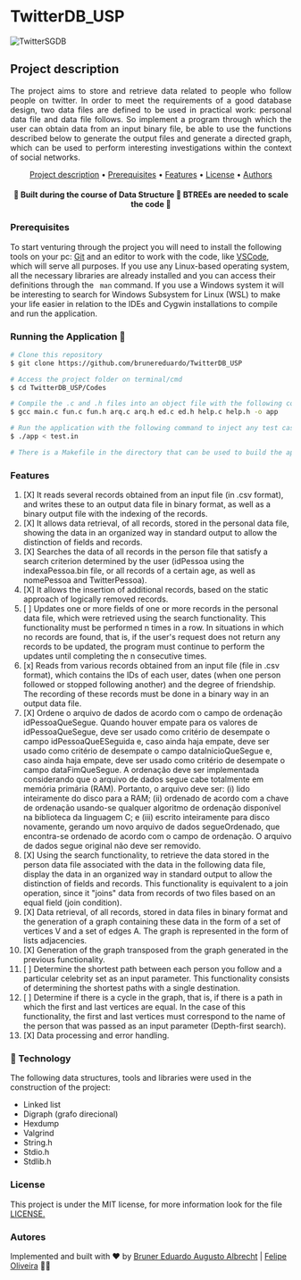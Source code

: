 # TwitterDB_USP

![TwitterSGDB](https://jornalggn.com.br/sites/default/files/2020/11/pesquisa-mostra-que-75-das-pessoas-acompanham-politica-pelo-twitter-twitterr.jpeg)

## Project description
<p align="justify">The project aims to store and retrieve data related to people who follow people on twitter. In order to meet the requirements of a good database design, two data files are defined to be used in practical work: personal data file and data file follows. So implement a program through which the user can obtain data from an input binary file, be able to use the functions described below to generate the output files and generate a directed graph, which can be used to perform interesting investigations within the context of social networks.</p>


<p align="center">
<a href="#Project-description">Project description</a> •  
<a href="#Prerequisites">Prerequisites</a> •	
<a href="#Features">Features</a> •
<a href="#License">License</a> • 
<a href="#Authors">Authors</a>
</p>

<h4 align="center"> 
	🚧  Built during the course of Data Structure 🚧 BTREEs are needed to scale the code 🚧
</h4>

### Prerequisites

To start venturing through the project you will need to install the following tools on your pc:
[Git](https://git-scm.com) and an editor to work with the code, like [VSCode](https://code.visualstudio.com/), which will serve all purposes. If you use any Linux-based operating system, all the necessary libraries are already installed and you can access their definitions through the `` man`` command. If you use a Windows system it will be interesting to search for Windows Subsystem for Linux (WSL) to make your life easier in relation to the IDEs and Cygwin installations to compile and run the application.

### Running the Application  🎲

```bash
# Clone this repository
$ git clone https://github.com/brunereduardo/TwitterDB_USP

# Access the project folder on terminal/cmd
$ cd TwitterDB_USP/Codes

# Compile the .c and .h files into an object file with the following command
$ gcc main.c fun.c fun.h arq.c arq.h ed.c ed.h help.c help.h -o app

# Run the application with the following command to inject any test case and compare the output with the .out files
$ ./app < test.in

# There is a Makefile in the directory that can be used to build the application via terminal with the make command
```

### Features

1. [X]  It reads several records obtained from an input file (in .csv format), and writes these to an output data file in binary format, as well as a binary output file with the indexing of the records.
2. [X] It allows data retrieval, of all records, stored in the personal data file, showing the data in an organized way in standard output to allow the distinction of fields and records.
3. [X]  Searches the data of all records in the person file that satisfy a search criterion determined by the user (idPessoa using the indexaPessoa.bin file, or all records of a certain age, as well as nomePessoa and TwitterPessoa).
4. [X] It allows the insertion of additional records, based on the static approach of logically removed records.
5. [ ] Updates one or more fields of one or more records in the personal data file, which were retrieved using the search functionality. This functionality must be performed n times in a row. In situations in which no records are found, that is, if the user's request does not return any records to be updated, the program must continue to perform the updates until completing the n consecutive times.
6. [x] Reads from various records obtained from an input file (file in .csv format), which contains the IDs of each user, dates (when one person followed or stopped following another) and the degree of friendship. The recording of these records must be done in a binary way in an output data file.
7. [X] Ordene o arquivo de dados de acordo com o campo de ordenação idPessoaQueSegue. Quando houver empate para os valores de idPessoaQueSegue, deve ser usado como critério de desempate o campo idPessoaQueESeguida e, caso ainda haja empate, deve ser usado como critério de desempate o campo dataInicioQueSegue e, caso ainda haja empate, deve ser usado como critério de desempate o campo dataFimQueSegue. A ordenação deve ser implementada considerando que o arquivo de dados segue cabe totalmente em memória primária (RAM). Portanto, o arquivo deve ser: (i) lido inteiramente do disco para a RAM; (ii) ordenado de acordo com a chave de ordenação usando-se qualquer algoritmo de ordenação disponível na biblioteca da linguagem C; e (iii) escrito inteiramente para disco novamente, gerando um novo arquivo de dados segueOrdenado, que encontra-se ordenado de acordo com o campo de ordenação. O arquivo de dados segue original não deve ser removido.
8. [X] Using the search functionality, to retrieve the data stored in the person data file associated with the data in the following data file, display the data in an organized way in standard output to allow the distinction of fields and records. This functionality is equivalent to a join operation, since it "joins" data from records of two files based on an equal field (join condition).
9. [X] Data retrieval, of all records, stored in data files in binary format and the generation of a graph containing these data in the form of a set of vertices V and a set of edges A. The graph is represented in the form of lists adjacencies.
10. [X] Generation of the graph transposed from the graph generated in the previous functionality. 
11. [ ] Determine the shortest path between each person you follow and a particular celebrity set as an input parameter. This functionality consists of determining the shortest paths with a single destination.
12. [ ] Determine if there is a cycle in the graph, that is, if there is a path in which the first and last vertices are equal. In the case of this functionality, the first and last vertices must correspond to the name of the person that was passed as an input parameter (Depth-first search).
13. [X] Data processing and error handling.

### 🚀 Technology

The following data structures, tools and libraries were used in the construction of the project:

- Linked list
- Digraph (grafo direcional)
- Hexdump
- Valgrind
- String.h
- Stdio.h
- Stdlib.h

### License

<p>This project is under the MIT license, for more information look for the file <a href = "https://github.com/brunereduardo/TwitterDB_USP/blob/main/LICENSE">LICENSE.</a></p>

### Autores
Implemented  and built  with ❤️ by [Bruner Eduardo Augusto Albrecht](https://github.com/brunereduardo) | [Felipe Oliveira](https://github.com/felipeoliveir4) 👋🏽

